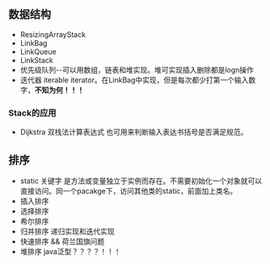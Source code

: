 ## 数据结构
* ResizingArrayStack
* LinkBag
* LinkQueue
* LinkStack
* 优先级队列--可以用数组，链表和堆实现。堆可实现插入删除都是logn操作
* 迭代器 iterable iterator。在LinkBag中实现，但是每次都少打第一个输入数字，**不知为何！！！**
### Stack的应用
* Dijkstra 双栈法计算表达式 也可用来判断输入表达书括号是否满足规范。
## 排序
* static 关键字 是方法或变量独立于实例而存在。不需要初始化一个对象就可以直接访问。同一个pacakge下，访问其他类的static，前面加上类名。
* 插入排序
* 选择排序
* 希尔排序
* 归并排序 递归实现和迭代实现
* 快速排序 && 荷兰国旗问题
* 堆排序
java泛型？？？？！！！
